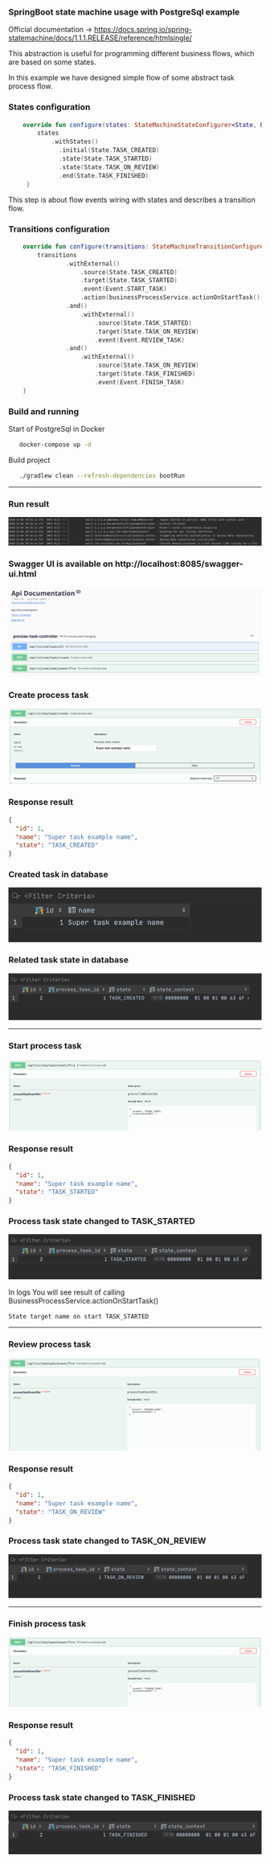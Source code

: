 ### SpringBoot state machine usage with PostgreSql example
Official documentation -> https://docs.spring.io/spring-statemachine/docs/1.1.1.RELEASE/reference/htmlsingle/

This abstraction is useful for programming different business flows, which are based on some states.

In this example we have designed simple flow of some abstract task process flow.

### States configuration
```kotlin
    override fun configure(states: StateMachineStateConfigurer<State, Event>) {
        states
            .withStates()
              .initial(State.TASK_CREATED)
              .state(State.TASK_STARTED)
              .state(State.TASK_ON_REVIEW)
              .end(State.TASK_FINISHED)
     }
```

This step is about flow events wiring with states and describes a transition flow.

### Transitions configuration
```kotlin
    override fun configure(transitions: StateMachineTransitionConfigurer<State, Event>) {
        transitions
                .withExternal()
                    .source(State.TASK_CREATED)
                    .target(State.TASK_STARTED)
                    .event(Event.START_TASK)
                    .action(businessProcessService.actionOnStartTask())
                .and()
                    .withExternal()
                        .source(State.TASK_STARTED)
                        .target(State.TASK_ON_REVIEW)
                        .event(Event.REVIEW_TASK)
                .and()
                    .withExternal()
                        .source(State.TASK_ON_REVIEW)
                        .target(State.TASK_FINISHED)
                        .event(Event.FINISH_TASK)
    }
```


### Build and running
Start of PostgreSql in Docker
```bash
   docker-compose up -d
```

Build project
```bash
   ./gradlew clean --refresh-dependencies bootRun
```
----
### Run result
![BootRunResult](https://raw.githubusercontent.com/vvalitsky/spring-boot-statemachine/master/screenshots/boot_run_result.png)

### Swagger UI is available on http://localhost:8085/swagger-ui.html
![Swagger_1](https://raw.githubusercontent.com/vvalitsky/spring-boot-statemachine/master/screenshots/swagger_1.png)

### Create process task
![SwaggerTaskCreation](https://raw.githubusercontent.com/vvalitsky/spring-boot-statemachine/master/screenshots/swagger_task_creation.png)

### Response result
```json
{
  "id": 1,
  "name": "Super task example name",
  "state": "TASK_CREATED"
}
```

### Created task in database
![CreatedTaskInDb](https://raw.githubusercontent.com/vvalitsky/spring-boot-statemachine/master/screenshots/database_created_task.png)

### Related task state in database
![CreatedTaskStateInDb](https://raw.githubusercontent.com/vvalitsky/spring-boot-statemachine/master/screenshots/database_related_task_state.png)

----
### Start process task
![StartProcessTask](https://raw.githubusercontent.com/vvalitsky/spring-boot-statemachine/master/screenshots/swagger_fire_start_task_event.png)

### Response result
```json
{
  "id": 1,
  "name": "Super task example name",
  "state": "TASK_STARTED"
}
```

### Process task state changed to TASK_STARTED
![ProcessTaskStateStart](https://raw.githubusercontent.com/vvalitsky/spring-boot-statemachine/master/screenshots/database_task_state_start_state.png)

In logs You will see result of calling BusinessProcessService.actionOnStartTask()
```bash
State target name on start TASK_STARTED
```

----
### Review process task
![ReviewTaskProcess](https://raw.githubusercontent.com/vvalitsky/spring-boot-statemachine/master/screenshots/swagger_fire_review_task_event.png)

### Response result
```json
{
  "id": 1,
  "name": "Super task example name",
  "state": "TASK_ON_REVIEW"
}
```

### Process task state changed to TASK_ON_REVIEW
![ProcessTaskStateReview](https://raw.githubusercontent.com/vvalitsky/spring-boot-statemachine/master/screenshots/database_task_state_review_state.png)

----
### Finish process task
![FinishTaskProcess](https://raw.githubusercontent.com/vvalitsky/spring-boot-statemachine/master/screenshots/swagger_final_state_finished.png)

### Response result
```json
{
  "id": 1,
  "name": "Super task example name",
  "state": "TASK_FINISHED"
}
```

### Process task state changed to TASK_FINISHED
![ProcessTaskStateFinished](https://raw.githubusercontent.com/vvalitsky/spring-boot-statemachine/master/screenshots/database_finish_state.png)



